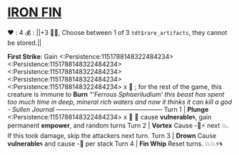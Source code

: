 # [__**IRON FIN**__](<https://www.youtube.com/watch?v=Rv3SOWZjT3A>)
❤️ : 4
💰 : ||+3 🔷🌀, Choose between 1 of 3 `tdt$rare_artifacts`, they cannot be stored.||

**First Strike**: Gain <:Persistence:1151788148322484234><:Persistence:1151788148322484234><:Persistence:1151788148322484234><:Persistence:1151788148322484234><:Persistence:1151788148322484234> x 👥 ; for the rest of the game, this creature is immune to __Burn__
*"'Ferrous Sphaeriludium' this beast has spent too much time in deep, mineral rich waters and now it thinks it can kill a god - Sullen Journal*
—————————————————
Turn 1  | **Plunge** <:Persistence:1151788148322484234> x 👥  🔀 cause __vulnerable__🌀, gain permanent __empower__, and random turns
Turn 2 | **Vortex** Cause -🎯⚡ next 💥. If this took damage, skip the attackers next turn.
Turn 3 | **Drown** Cause __vulnerable__🌀 and cause -🔷 per stack
Turn 4 | **Fin Whip** Reset turns. 💥💥⚡🌀
